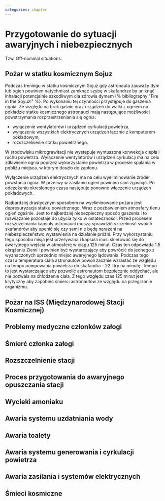 ```yaml
---
categories: chapter
---
```


# Przygotowanie do sytuacji awaryjnych i niebezpiecznych

Tzw. Off-nominal situations.

## Pożar w statku kosmicznym Sojuz

Podczas treningu w statku kosmicznym Sojuz gdy astronauta zauważy dym lub ogień powinien natychmiast zamknąć szybę w skafandrze by uniknąć inhalacji potencjalnie szkodliwym dla zdrowia dymem {% bibliography "Fire in the Soyuz!" %}. Po wykonaniu tej czynności przystępuje do gaszenia ognia. Ze względu na brak gaśnic oraz urządzeń do walki z ogniem na pokładzie statku kosmicznego astronauci mają następujące możliwości powstrzymania rozprzestrzeniania się ognia:

- wyłączenie wentylatorów i urządzeń cyrkulacji powietrza,
- wyłączenie wszystkich elektrycznych urządzeń łącznie z komputerem pokładowym,
- rozszczelnienie statku powietrznego.

W środowisku mikrograwitacji nie występuje wymuszona konwekcja ciepła i ruchu powietrza. Wyłączenie wentylatorów i urządzeń cyrkulacji ma na celu zdławienie ognia poprzez wykorzystanie powietrza w procesie spalania w pobliżu miejsca, w którym doszło do zapłonu.

Wyłączenie urządzeń elektrycznych ma na celu wyeliminowanie źródeł powstania ognia. W przerwy w zasilaniu ogień powinien sam zgasnąć. Po odczekaniu określonego czasu następuje ponowne włączenie urządzeń pokładowych.

Najbardziej drastycznym sposobem na wyeliminowanie pożaru jest depresuryzacja statku powietrznego. Wraz z pozbawieniem atmosfery tlenu ogień zgaśnie. Jest to najbardziej niebezpieczny sposób gaszenia i to rozwiązanie pozostaje do użycia tylko w ostateczności. Przed procesem rozszczelniania kapsuły astronauci muszą sprawdzić szczelność swoich skafandrów aby upenić się czy sami nie będą narażeni na niebezpieczeństwo wystawienia na działanie próżni. Przy wykorzystaniu tego sposobu misja jest przerywana i kapsuła musi skierować się do awaryjnego wejścia w atmosferę w ciągu 125 minut. Czas ten odpowiada 1.5 okrążeniu Ziemi i powinien być wystarczający aby powrócić do jednego z wyznaczonych uprzednio miejsc awaryjnego lądowania. Podczas tego czasu temperatura ciała astronautów powoli zacznie wzrastać ze względu na tempo pompowania powietrza do skafandra - 22 litry na minutę. Tempo to jest wystarczające aby pozwolić astronautom bezpiecznie oddychać, ale nie pozwala na chłodzenie ciała. Z tego względu czas 125 minut jest krytyczny aby zapobiec śmierci astronautów ze względu na przegrzanie organizmu.

## Pożar na ISS (Międzynarodowej Stacji Kosmicznej)

## Problemy medyczne członków załogi

## Śmierć członka załogi

## Rozszczelnienie stacji

## Proces przygotowania do awaryjnego opuszczania stacji

## Wycieki amoniaku

## Awaria systemu uzdatniania wody

## Awaria toalety

## Awaria systemu generowania i cyrkulacji powietrza

## Awaria zasilania i systemów elektrycznych

## Śmieci kosmiczne
